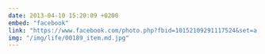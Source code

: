 ```yaml
---
date: 2013-04-10 15:20:09 +0200
embed: "facebook"
link: "https://www.facebook.com/photo.php?fbid=10152109291117524&set=a.10150345935997524.424350.558382523&type=3&theater"
img: "/img/life/00189_item.md.jpg"
---
```

